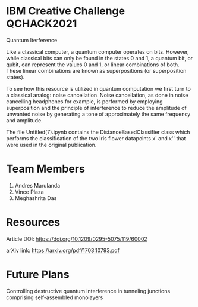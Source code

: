 # IBM Creative Challenge QCHACK2021

Quantum Iterference

Like a classical computer, a quantum computer operates on bits. However, while classical bits can only be found in the states 0 and 1, a quantum bit, or qubit, can represent the values 0 and 1, or linear combinations of both. These linear combinations are known as superpositions (or superposition states).

To see how this resource is utilized in quantum computation we first turn to a classical analog: noise cancellation. Noise cancellation, as done in noise cancelling headphones for example, is performed by employing superposition and the principle of interference to reduce the amplitude of unwanted noise by generating a tone of approximately the same frequency and amplitude.

The file Untitled(7).ipynb contains the DistanceBasedClassifier class which performs the classification of the two Iris flower datapoints x' and x'' that were used in the original publication.

# Team Members
1. Andres Marulanda
2. Vince Plaza
3. Meghashrita Das

# Resources
Article DOI: https://doi.org/10.1209/0295-5075/119/60002

arXiv link: https://arxiv.org/pdf/1703.10793.pdf

# Future Plans
Controlling destructive quantum interference in tunneling junctions comprising self-assembled monolayers
